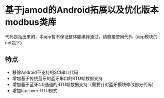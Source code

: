 # 基于jamod的Android拓展以及优化版本modbus类库
代码是抽出来的，本app暂不保证整体能编译通过，请直接使用代码（app模块的net包下）

## 特点
- 移除Android不支持的SCI串口代码
- 增加基于传统蓝牙的蓝牙串口的RTU帧数据支持
- 增加基于蓝牙4.0通道的RTU帧数据支持（需要针对蓝牙模块修改部分代码）
- 增加tcp-over-RTU模式